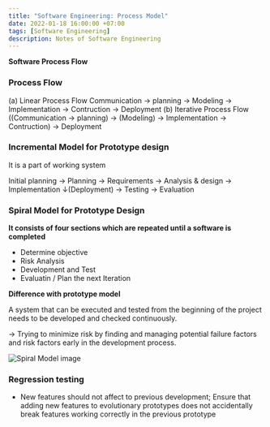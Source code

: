 ```yaml
---
title: "Software Engineering: Process Model"
date: 2022-01-18 16:00:00 +07:00
tags: [Software Engineering]
description: Notes of Software Engineering
---
```


**Software Process Flow**

### Process Flow

(a) Linear Process Flow
Communication &rarr; planning &rarr; Modeling &rarr; Implementation &rarr; Contruction &rarr; Deployment
(b) Iterative Process Flow
((Communication &rarr; planning) &rarr; (Modeling) &rarr; Implementation &rarr; Contruction) &rarr; Deployment

### Incremental Model for Prototype design

It is a part of working system

Initial planning &rarr; Planning &rarr; Requirements &rarr; Analysis & design &rarr; Implementation &darr;(Deployment) &rarr; Testing &rarr; Evaluation

### Spiral Model for Prototype Design

<b>It consists of four sections which are repeated until a software is completed</b>

- Determine objective
- Risk Analysis
- Development and Test
- Evaluatin / Plan the next Iteration

<b>Difference with prototype model</b>

A system that can be executed and tested from the beginning of the project needs to be developed and checked continuously.

→ Trying to minimize risk by finding and managing potential failure factors and risk factors early in the development process.

![Spiral Model image](https://mblogthumb-phinf.pstatic.net/20140218_259/seilius_1392697072484Bg2UG_PNG/SpiralModel.png?type=w2 "Spiral Model image")

### Regression testing

- New features should not affect to previous development; Ensure that adding new features to evolutionary prototypes does not accidentally break features working correctly in the previous prototype
